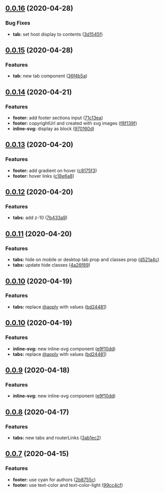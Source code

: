 ## [0.0.16](https://github.com/notiz-dev/design/compare/v0.0.15...v0.0.16) (2020-04-28)


### Bug Fixes

* **tab:** set host display to contents ([3d1545f](https://github.com/notiz-dev/design/commit/3d1545f5668e0528885abff1d0ddc1d3d20213d5))



## [0.0.15](https://github.com/notiz-dev/design/compare/v0.0.14...v0.0.15) (2020-04-28)


### Features

* **tab:** new tab component ([36f4b5a](https://github.com/notiz-dev/design/commit/36f4b5a3c90a3ee5098c5c0ac9119505e5b996be))



## [0.0.14](https://github.com/notiz-dev/design/compare/v0.0.13...v0.0.14) (2020-04-21)

### Features

- **footer:** add footer sections input ([71c13ea](https://github.com/notiz-dev/design/commit/71c13ea6b57eba454d2c9678572c5573d6557c9d))
- **footer:** copyrightUrl and created with svg images ([f8f139f](https://github.com/notiz-dev/design/commit/f8f139fce25e2c018d4f405d777e0ac4d8e3d6ca))
- **inline-svg:** display as block ([970160d](https://github.com/notiz-dev/design/commit/970160d513e73ddb364d2ed1424fcb90cd0365c1))

## [0.0.13](https://github.com/notiz-dev/design/compare/v0.0.12...v0.0.13) (2020-04-20)

### Features

- **footer:** add gradient on hover ([c8175f3](https://github.com/notiz-dev/design/commit/c8175f32af067859985dbf89d2c12d387f1ad4de))
- **footer:** hover links ([c18e6a8](https://github.com/notiz-dev/design/commit/c18e6a89511d27ec88c9dba75835a2805c779e14))

## [0.0.12](https://github.com/notiz-dev/design/compare/v0.0.11...v0.0.12) (2020-04-20)

### Features

- **tabs:** add z-10 ([7b433a9](https://github.com/notiz-dev/design/commit/7b433a95b2e71cd79696c05808cfe34c2e25a0a1))

## [0.0.11](https://github.com/notiz-dev/design/compare/v0.0.10...v0.0.11) (2020-04-20)

### Features

- **tabs:** hide on mobile or desktop tab prop and classes prop ([d521a4c](https://github.com/notiz-dev/design/commit/d521a4c79d1d8d3c091b88624d110c4fdbe5f8c7))
- **tabs:** update hide classes ([4a26f89](https://github.com/notiz-dev/design/commit/4a26f8930e373f172521e72cc5a76db824d5c07a))

## [0.0.10](https://github.com/notiz-dev/design/compare/v0.0.9...v0.0.10) (2020-04-19)

### Features

- **tabs:** replace [@apply](https://github.com/apply) with values ([bd24481](https://github.com/notiz-dev/design/commit/bd244817f4dde3714332e63148837c77041ad1f0))

## [0.0.10](https://github.com/notiz-dev/design/compare/v0.0.8...v0.0.10) (2020-04-19)

### Features

- **inline-svg:** new inline-svg component ([e9f10dd](https://github.com/notiz-dev/design/commit/e9f10ddb2f39e780abb0162d39733083a3930eb3))
- **tabs:** replace [@apply](https://github.com/apply) with values ([bd24481](https://github.com/notiz-dev/design/commit/bd244817f4dde3714332e63148837c77041ad1f0))

## [0.0.9](https://github.com/notiz-dev/design/compare/v0.0.8...v0.0.9) (2020-04-18)

### Features

- **inline-svg:** new inline-svg component ([e9f10dd](https://github.com/notiz-dev/design/commit/e9f10ddb2f39e780abb0162d39733083a3930eb3))

## [0.0.8](https://github.com/notiz-dev/design/compare/v0.0.7...v0.0.8) (2020-04-17)

### Features

- **tabs:** new tabs and routerLinks ([3ab1ec2](https://github.com/notiz-dev/design/commit/3ab1ec25d943d6063f91f30b6c33c262cf089811))

## [0.0.7](https://github.com/notiz-dev/design/compare/v0.0.6...v0.0.7) (2020-04-15)

### Features

- **footer:** use cyan for authors ([2b8755c](https://github.com/notiz-dev/design/commit/2b8755c6ffb3977e77d7bda605a2f15d524b38bc))
- **footer:** use text-color and text-color-light ([99cc4cf](https://github.com/notiz-dev/design/commit/99cc4cfa75b96ee2a756b644e84bdb92feac5b49))
